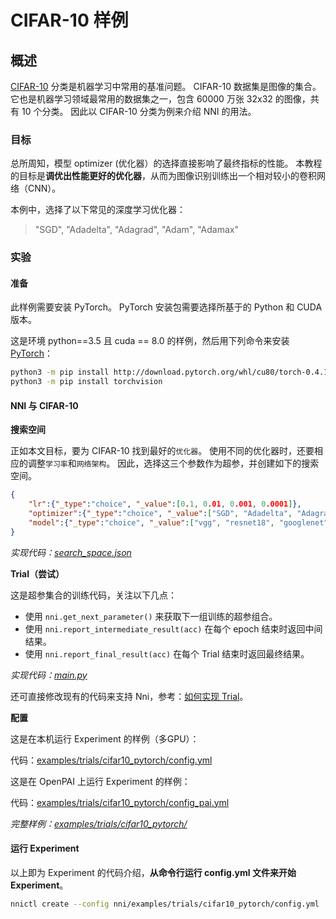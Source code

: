 # CIFAR-10 样例

## 概述

[CIFAR-10](https://www.cs.toronto.edu/~kriz/cifar.html) 分类是机器学习中常用的基准问题。 CIFAR-10 数据集是图像的集合。 它也是机器学习领域最常用的数据集之一，包含 60000 万张 32x32 的图像，共有 10 个分类。 因此以 CIFAR-10 分类为例来介绍 NNI 的用法。

### **目标**

总所周知，模型 optimizer (优化器）的选择直接影响了最终指标的性能。 本教程的目标是**调优出性能更好的优化器**，从而为图像识别训练出一个相对较小的卷积网络（CNN）。

本例中，选择了以下常见的深度学习优化器：

> "SGD", "Adadelta", "Adagrad", "Adam", "Adamax"

### **实验**

#### 准备

此样例需要安装 PyTorch。 PyTorch 安装包需要选择所基于的 Python 和 CUDA 版本。

这是环境 python==3.5 且 cuda == 8.0 的样例，然后用下列命令来安装 [ PyTorch](https://pytorch.org/)：

```bash
python3 -m pip install http://download.pytorch.org/whl/cu80/torch-0.4.1-cp35-cp35m-linux_x86_64.whl
python3 -m pip install torchvision
```

#### NNI 与 CIFAR-10

**搜索空间**

正如本文目标，要为 CIFAR-10 找到最好的`优化器`。 使用不同的优化器时，还要相应的调整`学习率`和`网络架构`。 因此，选择这三个参数作为超参，并创建如下的搜索空间。

```json
{
    "lr":{"_type":"choice", "_value":[0.1, 0.01, 0.001, 0.0001]},
    "optimizer":{"_type":"choice", "_value":["SGD", "Adadelta", "Adagrad", "Adam", "Adamax"]},
    "model":{"_type":"choice", "_value":["vgg", "resnet18", "googlenet", "densenet121", "mobilenet", "dpn92", "senet18"]}
}
```

*实现代码：[search_space.json](https://github.com/Microsoft/nni/blob/master/examples/trials/cifar10_pytorch/search_space.json)*

**Trial（尝试）**

这是超参集合的训练代码，关注以下几点：

* 使用 `nni.get_next_parameter()` 来获取下一组训练的超参组合。
* 使用 `nni.report_intermediate_result(acc)` 在每个 epoch 结束时返回中间结果。
* 使用 `nni.report_final_result(acc)` 在每个 Trial 结束时返回最终结果。

*实现代码：[main.py](https://github.com/Microsoft/nni/blob/master/examples/trials/cifar10_pytorch/main.py)*

还可直接修改现有的代码来支持 Nni，参考：[如何实现 Trial](Trials.md)。

**配置**

这是在本机运行 Experiment 的样例（多GPU）：

代码：[examples/trials/cifar10_pytorch/config.yml](https://github.com/Microsoft/nni/blob/master/examples/trials/cifar10_pytorch/config.yml)

这是在 OpenPAI 上运行 Experiment 的样例：

代码：[examples/trials/cifar10_pytorch/config_pai.yml](https://github.com/Microsoft/nni/blob/master/examples/trials/cifar10_pytorch/config_pai.yml)

*完整样例：[examples/trials/cifar10_pytorch/](https://github.com/Microsoft/nni/tree/master/examples/trials/cifar10_pytorch)*

#### 运行 Experiment

以上即为 Experiment 的代码介绍，**从命令行运行 config.yml 文件来开始 Experiment**。

```bash
nnictl create --config nni/examples/trials/cifar10_pytorch/config.yml
```